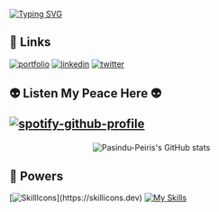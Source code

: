 

[![Typing SVG](https://readme-typing-svg.demolab.com?font=Nova+Square&weight=300&size=30&pause=1043&color=0EF0AA&center=true&vCenter=true&random=false&width=1000&height=100&lines=Hey+Stranger!+%F0%9F%91%BE+I'+m+Pasindu+Prabash+Peiris;I'm+a+full+stack+web+developer%2C+designer;I'm+an+undergraduate+student+at+SLIIT;You+can+contact+me+using+the+links+above)](https://git.io/typing-svg)

## 🔗 Links
[![portfolio](https://img.shields.io/badge/my_portfolio-000?style=for-the-badge&logo=ko-fi&logoColor=white)](https://katherineoelsner.com/)
[![linkedin](https://img.shields.io/badge/linkedin-0A66C2?style=for-the-badge&logo=linkedin&logoColor=white)](https://www.linkedin.com/)
[![twitter](https://img.shields.io/badge/twitter-1DA1F2?style=for-the-badge&logo=twitter&logoColor=white)](https://twitter.com/)






<h2 align='left'>

👽 Listen My Peace Here 👽

[![spotify-github-profile](https://spotify-github-profile.kittinanx.com/api/view?uid=dmmi0beky8x3tssrl54k612hb&cover_image=true&theme=novatorem&show_offline=false&background_color=121212&interchange=false&bar_color=53b14f&bar_color_cover=false)](https://spotify-github-profile.vercel.app/api/view?uid=dmmi0beky8x3tssrl54k612hb&redirect=true)
</h2>


<div align="center">
  <img src="https://github-readme-stats.vercel.app/api?username=Pasindu-Peiris&show_icons=true&theme=merko" alt="Pasindu-Peiris's GitHub stats">
</div>


## 🔗 Powers 
[![SkillIcons](https://skillicons.dev/icons?i=html,css,js,php,mysql,bootstrap,sass,tailwind,jquery,react,vite,nextjs,angular,nodejs,express,ts,mongodb,firebase,wordpress,postman,c,cpp,java,python,kotlin,r,git,netlify,spring,)](https://skillicons.dev) 
[![My Skills](https://skillicons.dev/icons?i=vscode,visualstudio,webstorm,idea,androidstudio,eclipse,codepen,figma)](https://skillicons.dev)




